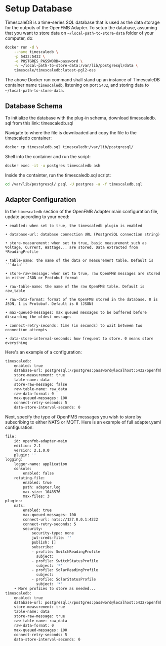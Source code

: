 # Setup Database
TimescaleDB is a time-series SQL database that is used as the data storage for the outputs of the OpenFMB Adapter. To setup the database, assuming that you want to store data on `~/local-path-to-store-data` folder of your computer, do:
```sh
docker run -d \
    --name timescaledb \
    -p 5432:5432 \
    -e POSTGRES_PASSWORD=password \
    -v ~/local-path-to-store-data:/var/lib/postgresql/data \
    timescale/timescaledb:latest-pgl2-oss
```

The above Docker run command shall stand up an instance of TimescaleDB container name `timescaledb`, listening on port `5432`, and storing data to `~/local-path-to-store-data`.

## Database Schema

To initialize the database with the plug-in schema, download timescaledb. sql from this link: timescaledb.sql

Navigate to where the file is downloaded and copy the file to the timescaledb container:

```sh
docker cp timescaledb.sql timescaledb:/var/lib/postgresql/
```

Shell into the container and run the script:

```sh
docker exec -it -u postgres timescaledb ash
```

Inside the containter, run the timescaledb.sql script:

```sh
cd /var/lib/postgresql/ psql -U postgres -a -f timescaledb.sql
```

## Adapter Configuration

In the ```timescaledb``` section of the OpenFMB Adapter main configuration file, update according to your need:

    • enabled: when set to true, the timescaledb plugin is enabled

    • database-url: database connection URL (PostgreSQL connection string)

    • store-measurement: when set to true, basic measurement such as Voltage, Current, Wattage... are stored. Data extracted from *ReadingProfile

    • table-name: the name of the data or measurement table. Default is ```data```

    • store-raw-message: when set to true, raw OpenFMB messages are stored in either JSON or Protobuf format

    • raw-table-name: the name of the raw OpenFMB table. Default is raw_table

    • raw-data-format: format of the OpenFMB stored in the database. 0 is JSON, 1 is Protobuf. Default is 0 (JSON)

    • max-queued-messages: max queued messages to be buffered before discarding the oldest messages

    • connect-retry-seconds: time (in seconds) to wait between two connection attempts

    • data-store-interval-seconds: how frequent to store. 0 means store everything

Here's an example of a configuration:

```sh
timescaledb: 
    enabled: true 
    database-url: postgresql://postgres:password@localhost:5432/openfmb 
    store-measurement: true 
    table-name: data
    store-raw-message: false 
    raw-table-name: raw_data 
    raw-data-format: 0 
    max-queued-messages: 100 
    connect-retry-seconds: 5 
    data-store-interval-seconds: 0
```    
Next, specify the type of OpenFMB messages you wish to store by subscribing to either NATS or MQTT. Here is an example of full adapter.yaml configuration:
```sh
file:
    id: openfmb-adapter-main 
    edition: 2.1 
    version: 2.1.0.0 
    plugin: ''
logging:
    logger-name: application 
    console: 
        enabled: false
    rotating-file: 
        enabled: true 
        path: adapter.log 
        max-size: 1048576 
        max-files: 3 
plugins:
    nats: 
        enabled: true 
        max-queued-messages: 100 
        connect-url: nats://127.0.0.1:4222 
        connect-retry-seconds: 5 
        security:
            security-type: none 
            jwt-creds-file: '' 
            publish: [] 
            subscribe:
            - profile: SwitchReadingProfile 
              subject:
            - profile: SwitchStatusProfile 
              subject: '*'
            - profile: SolarReadingProfile 
              subject:
            - profile: SolarStatusProfile
              subject: '*'
    • More profiLes to store as needed...
timescaledb:
    enabled: true
    database-url: postgresql://postgres:password@localhost:5432/openfmb 
    store-measurement: true 
    table-name: data 
    store-raw-message: true 
    raw-table-name: raw_data 
    raw-data-format: 0 
    max-queued-messages: 100 
    connect-retry-seconds: 5 
    data-store-interval-seconds: 0
```

